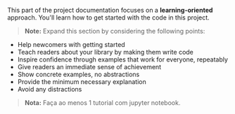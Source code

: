 This part of the project documentation focuses on a **learning-oriented** approach.
You'll learn how to get started with the code in this project.

> **Note:** Expand this section by considering the following points:

- Help newcomers with getting started
- Teach readers about your library by making them write code
- Inspire confidence through examples that work for everyone, repeatably
- Give readers an immediate sense of achievement
- Show concrete examples, no abstractions
- Provide the minimum necessary explanation
- Avoid any distractions

> **Nota:** Faça ao menos 1 tutorial com jupyter notebook.
